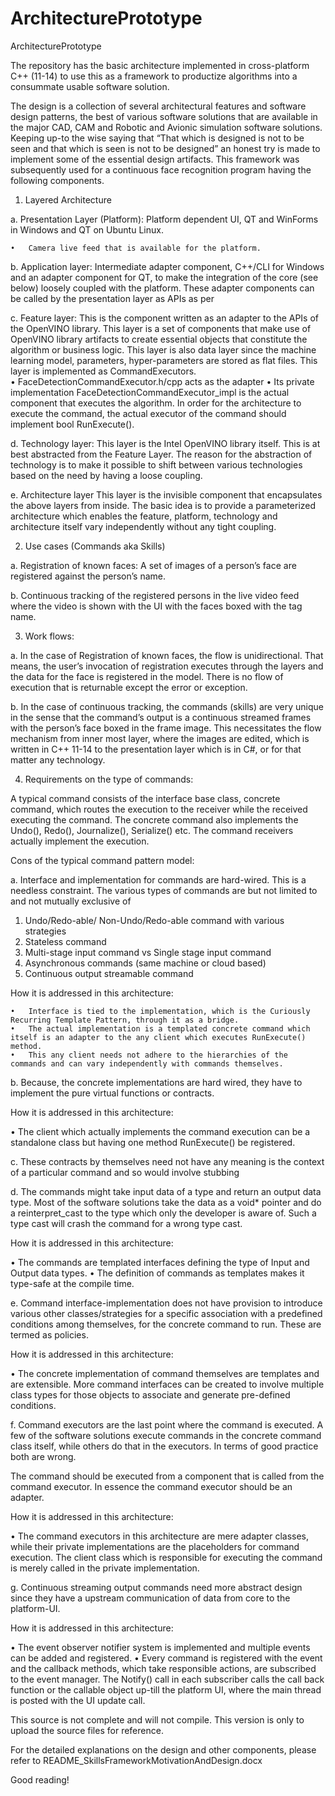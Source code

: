 # ArchitecturePrototype
ArchitecturePrototype

The repository has the basic architecture implemented in cross-platform C++ (11-14) to use this as a framework to productize algorithms into a consummate usable software solution.

The design is a collection of several architectural features and software design patterns, the best of various software solutions that are available in the major CAD, CAM and Robotic and Avionic simulation software solutions. Keeping up-to the wise saying that “That which is designed is not to be seen and that which is seen is not to be designed” an honest try is made to implement some of the essential design artifacts.
This framework was subsequently used for a continuous face recognition program having the following components.

1.	Layered Architecture
		
  a.	Presentation Layer (Platform): Platform dependent UI, QT and WinForms in Windows and QT on Ubuntu Linux.
  
    •	Camera live feed that is available for the platform.
    
  b.	Application layer: Intermediate adapter component, C++/CLI for Windows and an adapter component for QT, to make the integration of the core (see below) loosely coupled     with the platform. These adapter components can be called by the presentation layer as APIs as per 
  
  c.	Feature layer: This is the component written as an adapter to the APIs of the OpenVINO library. This layer is a set of components that make use of OpenVINO library artifacts to create essential objects that constitute the algorithm or business logic. This layer is also data layer since the machine learning model, parameters, hyper-parameters are stored as flat files. This layer is implemented as CommandExecutors.  
  •	FaceDetectionCommandExecutor.h/cpp acts as the adapter
  •	Its private implementation FaceDetectionCommandExecutor_impl is the actual component that executes the algorithm. In order for the architecture to execute the command, the actual executor of the command should implement bool RunExecute(). 
  
  d.	Technology layer: This layer is the Intel OpenVINO library itself. This is at best abstracted from the Feature Layer. The reason for the abstraction of technology is to make it possible to shift between various technologies based on the need by having a loose coupling.
  
  e.	Architecture layer This layer is the invisible component that encapsulates the above layers from inside. The basic idea is to provide a parameterized architecture which enables the feature, platform, technology and architecture itself vary independently without any tight coupling.

2.	Use cases (Commands aka Skills)

  a.	Registration of known faces: A set of images of a person’s face are registered against the person’s name. 
  
  b.	Continuous tracking of the registered persons in the live video feed where the video is shown with the UI with the faces boxed with the tag name.
  
3.	Work flows:

  a.	In the case of Registration of known faces, the flow is unidirectional. That means, the user’s invocation of registration executes through the layers and the data for the face is registered in the model. There is no flow of execution that is returnable except the error or exception.
  
  b.	In the case of continuous tracking, the commands (skills) are very unique in the sense that the command’s output is a continuous streamed frames with the person’s face boxed in the frame image. This necessitates the flow mechanism from inner most layer, where the images are edited, which is written in C++ 11-14 to the presentation layer which is in C#, or for that matter any technology.

4.	Requirements on the type of commands:

A typical command consists of the interface base class, concrete command, which routes the execution to the receiver while the received executing the command. The concrete command also implements the Undo(), Redo(), Journalize(), Serialize() etc. The command receivers actually implement the execution. 

Cons of the typical command pattern model: 

a.	Interface and implementation for commands are hard-wired. This is a needless constraint. The various types of commands are but not limited to and not mutually exclusive of

  1.	Undo/Redo-able/ Non-Undo/Redo-able command with various strategies
  2.	Stateless command 
  3.	Multi-stage input command vs Single stage input command
  4.	Asynchronous commands (same machine or cloud based)
  5.	Continuous output streamable command

  How it is addressed in this architecture:
  
    •	Interface is tied to the implementation, which is the Curiously Recurring Template Pattern, through it as a bridge.
    •	The actual implementation is a templated concrete command which itself is an adapter to the any client which executes RunExecute() method.
    •	This any client needs not adhere to the hierarchies of the commands and can vary independently with commands themselves.

b.	Because, the concrete implementations are hard wired, they have to implement the pure virtual functions or contracts.

  How it is addressed in this architecture:

  •	The client which actually implements the command execution can be a standalone class but having one method RunExecute() be registered.
  
c.	These contracts by themselves need not have any meaning is the context of a particular command and so would involve stubbing

d.	The commands might take input data of a type and return an output data type. Most of the software solutions take the data as a void* pointer and do a reinterpret_cast to the type which only the developer is aware of. Such a type cast will crash the command for a wrong type cast.

How it is addressed in this architecture:

  •	The commands are templated interfaces defining the type of Input and Output data types. 
  •	The definition of commands as templates makes it type-safe at the compile time. 

e.	Command interface-implementation does not have provision to introduce various other classes/strategies for a specific association with a predefined conditions among themselves, for the concrete command to run. These are termed as policies. 

  How it is addressed in this architecture:

  •	The concrete implementation of command themselves are templates and are extensible. More command interfaces can be created to involve multiple class types for those objects to associate and generate pre-defined conditions.

f.	Command executors are the last point where the command is executed. A few of the software solutions execute commands in the concrete command class itself, while others do that in the executors. In terms of good practice both are wrong. 

The command should be executed from a component that is called from the command executor. In essence the command executor should be an adapter. 

  How it is addressed in this architecture:

  •	The command executors in this architecture are mere adapter classes, while their private implementations are the placeholders for command execution. The client class which is responsible for executing the command is merely called in the private implementation.

g.	Continuous streaming output commands need more abstract design since they have a upstream communication of data from core to the platform-UI.

  How it is addressed in this architecture:

  •	The event observer notifier system is implemented and multiple events can be added and registered. 
  •	Every command is registered with the event and the callback methods, which take responsible actions, are subscribed to the event manager. The Notify() call in each subscriber calls the call back function or the callable object up-till the platform UI, where the main thread is posted with the UI update call.



This source is not complete and will not compile. This version is only to upload the source files for reference. 

For the detailed explanations on the design and other components, please refer to README_SkillsFrameworkMotivationAndDesign.docx

Good reading!
